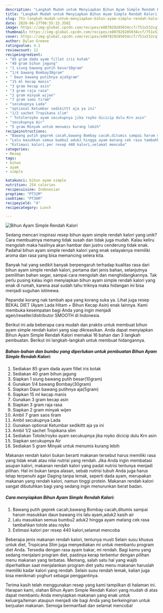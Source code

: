 ```yaml
---
description: "Langkah Mudah untuk Menyiapkan Bihun Ayam Simple Rendah Kalori yang Bisa Manjain Lidah"
title: "Langkah Mudah untuk Menyiapkan Bihun Ayam Simple Rendah Kalori yang Bisa Manjain Lidah"
slug: 751-langkah-mudah-untuk-menyiapkan-bihun-ayam-simple-rendah-kalori-yang-bisa-manjain-lidah
date: 2020-06-27T06:55:15.358Z
image: https://img-global.cpcdn.com/recipes/e807829285034ccf/751x532cq70/bihun-ayam-simple-rendah-kalori-foto-resep-utama.jpg
thumbnail: https://img-global.cpcdn.com/recipes/e807829285034ccf/751x532cq70/bihun-ayam-simple-rendah-kalori-foto-resep-utama.jpg
cover: https://img-global.cpcdn.com/recipes/e807829285034ccf/751x532cq70/bihun-ayam-simple-rendah-kalori-foto-resep-utama.jpg
author: Dylan Greene
ratingvalue: 4.1
reviewcount: 12
recipeingredient:
- "85 gram dada ayam fillet iris kotak"
- "40 gram bihun jagung"
- "1 siung bawang putih besar10gram"
- "1/4 bawang Bombay30gram"
- " Daun bawang putihnya aja5gram"
- "15 ml kecap manis"
- "3 gram kecap asin"
- "3 gram raja rasa"
- "2 gram minyak wijen"
- "7 gram saos tiram"
- "secukupnya Lada"
- "optional Ketumbar sedikittt aja ya ini"
- "1/2 sachet Tropikana slim"
- " Totoleroyko ayam secukupnya jika royko dicicip dulu Krn asin"
- "secukupnya Air"
- "5 gram Minyak untuk menumis kurang lebih"
recipeinstructions:
- "Bawang putih geprek cacah,bawang Bombay cacah,ditumis sampai harum masukkan daun bawang iris lalu ayam,aduk2 kasih air"
- "Lalu masukkan semua bumbu2 aduk2 hingga ayam matang cek rasa tambahkan totole atau royko"
- "Estimasi kalori per resep 440 kalori,selamat mencoba"
categories:
- Resep
tags:
- bihun
- ayam
- simple

katakunci: bihun ayam simple 
nutrition: 254 calories
recipecuisine: Indonesian
preptime: "PT32M"
cooktime: "PT36M"
recipeyield: "4"
recipecategory: Lunch

---
```



![Bihun Ayam Simple Rendah Kalori](https://img-global.cpcdn.com/recipes/e807829285034ccf/751x532cq70/bihun-ayam-simple-rendah-kalori-foto-resep-utama.jpg)

Sedang mencari inspirasi resep bihun ayam simple rendah kalori yang unik? Cara membuatnya memang tidak susah dan tidak juga mudah. Kalau keliru mengolah maka hasilnya akan hambar dan justru cenderung tidak enak. Padahal bihun ayam simple rendah kalori yang enak selayaknya memiliki aroma dan rasa yang bisa memancing selera kita.

Banyak hal yang sedikit banyak berpengaruh terhadap kualitas rasa dari bihun ayam simple rendah kalori, pertama dari jenis bahan, selanjutnya pemilihan bahan segar, sampai cara mengolah dan menghidangkannya. Tak perlu pusing kalau ingin menyiapkan bihun ayam simple rendah kalori yang enak di rumah, karena asal sudah tahu triknya maka hidangan ini bisa menjadi suguhan istimewa.

Pepandai korang nak tambah apa yang korang suka ya. Lihat juga resep BEKAL DIET (Ayam Lada Hitam + Bihun Kecap Asin) enak lainnya. Kami membuka kesempatan bagi Anda yang ingin menjadi agen/reseller/distributor SMOOTH di Indonesia.


Berikut ini ada beberapa cara mudah dan praktis untuk membuat bihun ayam simple rendah kalori yang siap dikreasikan. Anda dapat menyiapkan Bihun Ayam Simple Rendah Kalori memakai 16 bahan dan 3 langkah pembuatan. Berikut ini langkah-langkah untuk membuat hidangannya.

<!--inarticleads1-->

##### Bahan-bahan dan bumbu yang diperlukan untuk pembuatan Bihun Ayam Simple Rendah Kalori:

1. Sediakan 85 gram dada ayam fillet iris kotak
1. Sediakan 40 gram bihun jagung
1. Siapkan 1 siung bawang putih besar(10gram)
1. Gunakan 1/4 bawang Bombay(30gram)
1. Siapkan  Daun bawang putihnya aja(5gram)
1. Siapkan 15 ml kecap manis
1. Gunakan 3 gram kecap asin
1. Siapkan 3 gram raja rasa
1. Siapkan 2 gram minyak wijen
1. Ambil 7 gram saos tiram
1. Ambil secukupnya Lada
1. Gunakan optional Ketumbar sedikittt aja ya ini
1. Ambil 1/2 sachet Tropikana slim
1. Sediakan  Totole/royko ayam secukupnya jika royko dicicip dulu Krn asin
1. Siapkan secukupnya Air
1. Sediakan 5 gram Minyak untuk menumis kurang lebih


Makanan rendah kalori bukan berarti makanan tersebut harus memiliki rasa yang tidak enak atau nilai nutrisi yang rendah. Jika Anda ingin membatasi asupan kalori, makanan rendah kalori yang padat nutrisi tentunya menjadi pilihan. Hal ini bukan tanpa alasan, sebab nutrisi tubuh Anda juga harus tetap terpenuhi agar Daging tanpa lemak, seperti dada ayam, merupakan makanan yang rendah kalori, namun tinggi protein. Makanan rendah kalori sangat dibutuhkan bagi yang sedang ingin menurunkan berat badan. 

<!--inarticleads2-->

##### Cara menyiapkan Bihun Ayam Simple Rendah Kalori:

1. Bawang putih geprek cacah,bawang Bombay cacah,ditumis sampai harum masukkan daun bawang iris lalu ayam,aduk2 kasih air
1. Lalu masukkan semua bumbu2 aduk2 hingga ayam matang cek rasa tambahkan totole atau royko
1. Estimasi kalori per resep 440 kalori,selamat mencoba


Beberapa jenis makanan rendah kalori, tentunya musti Selain susu khusus untuk diet, Tropicana Slim juga menyediakan mi untuk membantu program diet Anda. Tersedia dengan rasa ayam bakar, mi rendah. Bagi kamu yang sedang menjalani program diet, pastinya kerap terbentur dengan pilihan menu makanan yang terbatas. Memang, salah satu hal yang wajib diperhatikan saat menjalankan program diet yaitu menu makanan haruslah memiliki kadar kalori yang rendah. Selain susu rendah lemak, kalian juga bisa menikmati yoghurt sebagai penggantinya. 

Terima kasih telah menggunakan resep yang kami tampilkan di halaman ini. Harapan kami, olahan Bihun Ayam Simple Rendah Kalori yang mudah di atas dapat membantu Anda menyiapkan makanan yang enak untuk keluarga/teman ataupun menjadi ide bagi Anda yang berkeinginan untuk berjualan makanan. Semoga bermanfaat dan selamat mencoba!
